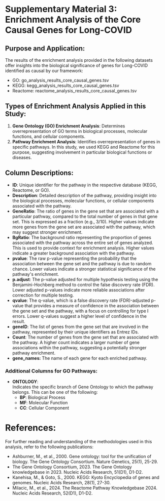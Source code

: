 # Supplementary Material 3: Enrichment Analysis of the Core Causal Genes for Long-COVID

## Purpose and Application:

The results of the enrichment analysis provided in the following datasets offer insights into the biological significance of genes for Long-COVID identified as causal by our framework:
- GO: go_analysis_results_core_causal_genes.tsv
- KEGG: kegg_analysis_results_core_causal_genes.tsv
- Reactome: reactome_analysis_results_core_causal_genes.tsv 

## Types of Enrichment Analysis Applied in this Study:

1. **Gene Ontology (GO) Enrichment Analysis**: Determines overrepresentation of GO terms in biological processes, molecular functions, and cellular components.
2. **Pathway Enrichment Analysis**: Identifies overrepresentation of genes in specific pathways. In this study, we used KEGG and Reactome for this purpose, suggesting involvement in particular biological functions or diseases.

## Column Descriptions:

- **ID**: Unique identifier for the pathway in the respective database (KEGG, Reactome, or GO).
- **Description**: Detailed description of the pathway, providing insight into the biological processes, molecular functions, or cellular components associated with the pathway.
- **GeneRatio**: The ratio of genes in the gene set that are associated with a particular pathway, compared to the total number of genes in that gene set. This is expressed as a fraction (e.g., 3/10). Higher values indicate more genes from the gene set are associated with the pathway, which may suggest stronger enrichment.
- **BgRatio**: The background ratio representing the proportion of genes associated with the pathway across the entire set of genes analyzed. This is used to provide context for enrichment analysis. Higher values indicate a greater background association with the pathway.
- **pvalue**: The raw p-value representing the probability that the association between the gene set and the pathway is due to random chance. Lower values indicate a stronger statistical significance of the pathway's enrichment.
- **p.adjust**: The p-value adjusted for multiple hypothesis testing using the Benjamini-Hochberg method to control the false discovery rate (FDR). Lower adjusted p-values indicate more reliable associations after correction for multiple testing.
- **qvalue**: The q-value, which is a false discovery rate (FDR)-adjusted p-value that provides a measure of confidence in the association between the gene set and the pathway, with a focus on controlling for type I errors. Lower q-values suggest a higher level of confidence in the result.
- **geneID**: The list of genes from the gene set that are involved in the pathway, represented by their unique identifiers as Entrez IDs.
- **Count**: The number of genes from the gene set that are associated with the pathway. A higher count indicates a larger number of gene associations within the pathway, suggesting a potentially stronger pathway enrichment.
- **gene_names:** The name of each gene for each enriched pathway.

### **Additional Columns for GO Pathways:**

- **ONTOLOGY**:  
  Indicates the specific branch of Gene Ontology to which the pathway belongs. This can be one of the following:
  - **BP**: Biological Process
  - **MF**: Molecular Function
  - **CC**: Cellular Component

# References:

For further reading and understanding of the methodologies used in this analysis, refer to the following publications:

- Ashburner, M., et al., 2000. Gene ontology: tool for the unification of biology. The Gene Ontology Consortium. Nature Genetics, 25(1), 25-29.
- The Gene Ontology Consortium, 2023. The Gene Ontology knowledgebase in 2023. Nucleic Acids Research, 51(D1), D1-D2.
- Kanehisa, M., & Goto, S., 2000. KEGG: Kyoto Encyclopedia of genes and genomes. Nucleic Acids Research, 28(1), 27-30.
- Milacic, M., et al., 2024. The Reactome Pathway Knowledgebase 2024. Nucleic Acids Research, 52(D1), D1-D2.
